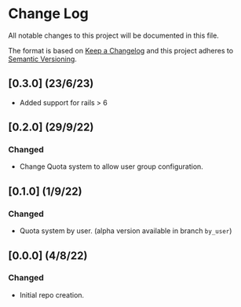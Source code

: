 # Change Log
All notable changes to this project will be documented in this file.

The format is based on [Keep a Changelog](http://keepachangelog.com/)
and this project adheres to [Semantic Versioning](http://semver.org/).

## [0.3.0] (23/6/23)
- Added support for rails > 6

## [0.2.0] (29/9/22)
### Changed
- Change Quota system to allow user group configuration.

## [0.1.0] (1/9/22)
### Changed
- Quota system by user. (alpha version available in branch `by_user`)

## [0.0.0] (4/8/22)
### Changed
- Initial repo creation.
